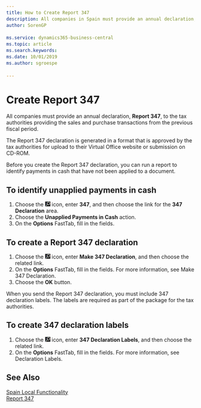 ```yaml
---
title: How to Create Report 347
description: All companies in Spain must provide an annual declaration, Report 347, to the tax authorities providing the sales and purchase transactions from the previous fiscal period.
author: SorenGP

ms.service: dynamics365-business-central
ms.topic: article
ms.search.keywords:
ms.date: 10/01/2019
ms.author: sgroespe

---
```

# Create Report 347
All companies must provide an annual declaration, **Report 347**, to the tax authorities providing the sales and purchase transactions from the previous fiscal period.  

The Report 347 declaration is generated in a format that is approved by the tax authorities for upload to their Virtual Office website or submission on CD-ROM.  

Before you create the Report 347 declaration, you can run a report to identify payments in cash that have not been applied to a document.  

## To identify unapplied payments in cash  

1.  Choose the ![Search for Page or Report](../../media/ui-search/search_small.png "Search for Page or Report icon") icon, enter **347**, and then choose the link for the **347 Declaration** area.  
2.  Choose the **Unapplied Payments in Cash** action.  
3.  On the **Options** FastTab, fill in the fields.  

## To create a Report 347 declaration  

1.  Choose the ![Search for Page or Report](../../media/ui-search/search_small.png "Search for Page or Report icon") icon, enter **Make 347 Declaration**, and then choose the related link.  
2.  On the **Options** FastTab, fill in the fields. For more information, see Make 347 Declaration.  
3.  Choose the **OK** button.  

When you send the Report 347 declaration, you must include 347 declaration labels. The labels are required as part of the package for the tax authorities.  

## To create 347 declaration labels  

1.  Choose the ![Search for Page or Report](../../media/ui-search/search_small.png "Search for Page or Report icon") icon, enter **347 Declaration Labels**, and then choose the related link.  
2.  On the **Options** FastTab, fill in the fields. For more information, see Declaration Labels.  

## See Also  
 [Spain Local Functionality](spain-local-functionality.md)   
 [Report 347](report-347.md)
